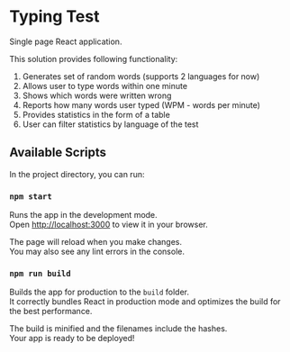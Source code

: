 # Typing Test

Single page React application.

This solution provides following functionality:
1. Generates set of random words (supports 2 languages for now)
2. Allows user to type words within one minute
3. Shows which words were written wrong
4. Reports how many words user typed (WPM - words per minute)
5. Provides statistics in the form of a table
6. User can filter statistics by language of the test

## Available Scripts

In the project directory, you can run:

### `npm start`

Runs the app in the development mode.\
Open [http://localhost:3000](http://localhost:3000) to view it in your browser.

The page will reload when you make changes.\
You may also see any lint errors in the console.

### `npm run build`

Builds the app for production to the `build` folder.\
It correctly bundles React in production mode and optimizes the build for the best performance.

The build is minified and the filenames include the hashes.\
Your app is ready to be deployed!
